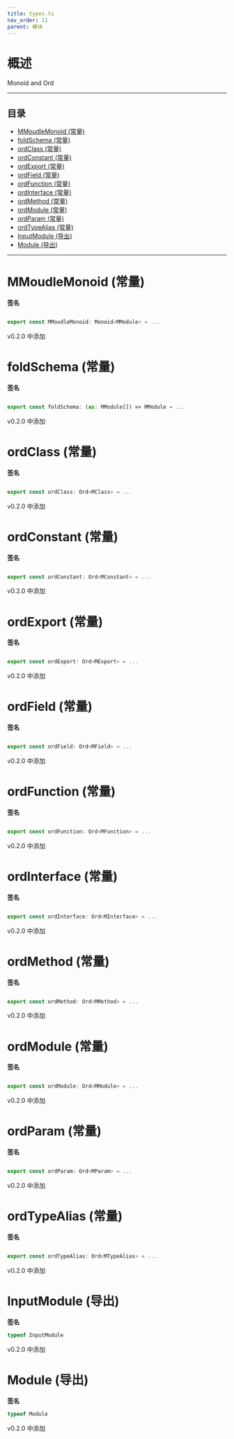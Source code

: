 ```yaml
---
title: types.ts
nav_order: 11
parent: 模块
---
```


# 概述

Monoid and Ord

---

<h2 class="text-delta">目录</h2>

- [MMoudleMonoid (常量)](#mmoudlemonoid-%E5%B8%B8%E9%87%8F)
- [foldSchema (常量)](#foldschema-%E5%B8%B8%E9%87%8F)
- [ordClass (常量)](#ordclass-%E5%B8%B8%E9%87%8F)
- [ordConstant (常量)](#ordconstant-%E5%B8%B8%E9%87%8F)
- [ordExport (常量)](#ordexport-%E5%B8%B8%E9%87%8F)
- [ordField (常量)](#ordfield-%E5%B8%B8%E9%87%8F)
- [ordFunction (常量)](#ordfunction-%E5%B8%B8%E9%87%8F)
- [ordInterface (常量)](#ordinterface-%E5%B8%B8%E9%87%8F)
- [ordMethod (常量)](#ordmethod-%E5%B8%B8%E9%87%8F)
- [ordModule (常量)](#ordmodule-%E5%B8%B8%E9%87%8F)
- [ordParam (常量)](#ordparam-%E5%B8%B8%E9%87%8F)
- [ordTypeAlias (常量)](#ordtypealias-%E5%B8%B8%E9%87%8F)
- [InputModule (导出)](#inputmodule-%E5%AF%BC%E5%87%BA)
- [Module (导出)](#module-%E5%AF%BC%E5%87%BA)

---

# MMoudleMonoid (常量)

**签名**

```ts

export const MMoudleMonoid: Monoid<MModule> = ...

```

v0.2.0 中添加

# foldSchema (常量)

**签名**

```ts

export const foldSchema: (as: MModule[]) => MModule = ...

```

v0.2.0 中添加

# ordClass (常量)

**签名**

```ts

export const ordClass: Ord<MClass> = ...

```

v0.2.0 中添加

# ordConstant (常量)

**签名**

```ts

export const ordConstant: Ord<MConstant> = ...

```

v0.2.0 中添加

# ordExport (常量)

**签名**

```ts

export const ordExport: Ord<MExport> = ...

```

v0.2.0 中添加

# ordField (常量)

**签名**

```ts

export const ordField: Ord<MField> = ...

```

v0.2.0 中添加

# ordFunction (常量)

**签名**

```ts

export const ordFunction: Ord<MFunction> = ...

```

v0.2.0 中添加

# ordInterface (常量)

**签名**

```ts

export const ordInterface: Ord<MInterface> = ...

```

v0.2.0 中添加

# ordMethod (常量)

**签名**

```ts

export const ordMethod: Ord<MMethod> = ...

```

v0.2.0 中添加

# ordModule (常量)

**签名**

```ts

export const ordModule: Ord<MModule> = ...

```

v0.2.0 中添加

# ordParam (常量)

**签名**

```ts

export const ordParam: Ord<MParam> = ...

```

v0.2.0 中添加

# ordTypeAlias (常量)

**签名**

```ts

export const ordTypeAlias: Ord<MTypeAlias> = ...

```

v0.2.0 中添加

# InputModule (导出)

**签名**

```ts
typeof InputModule
```

v0.2.0 中添加

# Module (导出)

**签名**

```ts
typeof Module
```

v0.2.0 中添加
